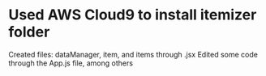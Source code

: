 # Used AWS Cloud9 to install itemizer folder
Created files: dataManager, item, and items through .jsx
Edited some code through the App.js file, among others
